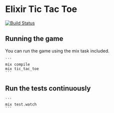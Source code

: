 # Elixir Tic Tac Toe

[![Build Status](https://travis-ci.org/emashliles/elixir-tic-tac-toe.svg?branch=master)](https://travis-ci.org/emashliles/elixir-tic-tac-toe)

## Running the game

   You can run the game using the mix task included. 

    ```
    mix compile
    mix tic_tac_toe
    ```

## Run the tests continuously

    ```
    mix test.watch
    ```

